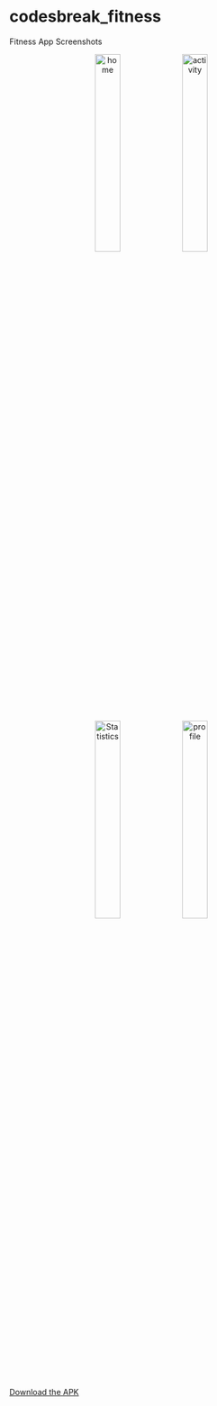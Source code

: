 # codesbreak_fitness

Fitness App Screenshots

<p align="center">
  <img src="https://github.com/user-attachments/assets/8919a049-5376-4203-91df-69ffe814f34e" alt="home" width="30%" />
  <img src="https://github.com/user-attachments/assets/19dba818-0917-47a3-a76d-5c5b1f57fe52" alt="activity" width="30%" />
</p>

<p align="center">
  <img src="https://github.com/user-attachments/assets/aa8582e6-46f7-4d8e-86f6-9de4e20cfd86" alt="Statistics" width="30%" />
  <img src="https://github.com/user-attachments/assets/b27076fc-2e38-407f-954a-ad40c5e90f12" alt="profile" width="30%" />
</p>

[Download the APK](https://drive.google.com/file/d/1GjyKmwZ-WQZwRlkKh__Sd_8YqnbQPCIC/view?usp=sharing)




